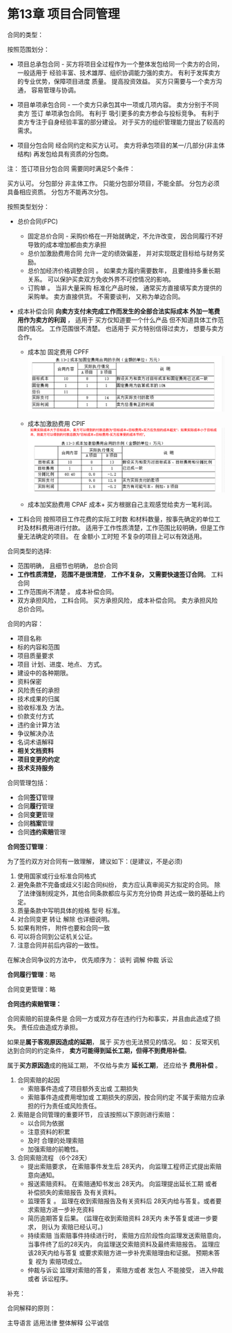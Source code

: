 # 第13章 项目合同管理

合同的类型：

按照范围划分：

- 项目总承包合同 - 买方将项目全过程作为一个整体发包给同一个卖方的合同， 一般适用于 经验丰富、技术雄厚、组织协调能力强的卖方。  有利于发挥卖方的专业优势，保障项目进度 质量。  提高投资效益。  买方只需要与一个卖方沟通， 容易管理与协调。
- 项目单项承包合同  - 一个卖方只承包其中一项或几项内容。   卖方分别于不同卖方 签订 单项承包合同。 有利于 吸引更多的卖方参会与投标竞争。  有利于卖方专注于自身经验丰富的部分建设。   对于买方的组织管理能力提出了较高的需求。

- 项目分包合同  经合同约定和买方认可。 卖方将承包项目的某一/几部分(非主体结构)  再发包给具有资质的分包商。  

注：  签订项目分包合同 需要同时满足5个条件：

买方认可。        分包部分 非主体工作。         只能分包部分项目，不能全部。    分包方必须具备相应资质。     分包方不能再次分包。

按照类型划分：

- 总价合同(FPC)

  - 固定总价合同  - 采购价格在一开始就确定，不允许改变， 因合同履行不好导致的成本增加都由卖方承担
  - 总价加激励费用合同  允许一定的绩效偏差， 并对实现既定目标给与财务奖励。
  - 总价加经济价格调整合同 。 如果卖方履约需要数年， 且要维持多重长期关系。 可以保护买卖双方免收外界不可控情况的影响。
  - 订购单  。  当非大量采购 标准化产品时候， 通常买方直接填写卖方提供的采购单。 卖方直接供货。  不需要谈判， 又称为单边合同。

- 成本补偿合同    **向卖方支付未完成工作而发生的全部合法实际成本  外加一笔费用作为卖方的利润** ， 适用于 买方仅知道要一个什么产品  但不知道具体工作范围的情况。  工作范围很不清楚。  也适用于  买方特别信得过卖方， 想要与卖方合作。

  - 成本加 固定费用  CPFF![image-20210219135110864](asserts/image-20210219135110864.png)
  - 成本加激励费用  CPIF![image-20210219135245253](asserts/image-20210219135245253.png)

  - 成本加奖励费用 CPAF    成本+ 买方根据自己主观感觉给卖方一笔利润。  

    

- 工料合同  按照项目工作花费的实际工时数 和材料数量，按事先确定的单位工时及材料费用进行付款。  适用于工作性质清楚，工作范围比较明确，但是工作量无法确定的项目。     在 金额小  工时短 不复杂的项目上可以有效适用。 

合同类型的选择:

- 范围明确，  且细节也明确， 总价合同
- **工作性质清楚， 范围不是很清楚**，  **工作不复杂， 又需要快速签订合同**。   工料合同
- 工作范围尚不清楚 。  成本补偿合同。
- 双方承担风险， 工料合同。   买方承担风险， 成本补偿合同。   卖方承担风险  总价合同。



合同的内容：

- 项目名称
- 标的内容和范围
- 项目质量要求
- 项目 计划、进度、地点、 方式。
- 建设中的各种期限。
- 资料保密
- 风险责任的承担
- 技术成果的归属
- 验收标准及 方法。  
- 价款支付方式
- 违约金计算方法
- 争议解决办法
- 名词术语解释
- **相关文档资料**
- **项目变更的约定**
- **技术支持服务**



合同管理包括：

- 合同**签订**管理
- 合同**履行**管理
- 合同**变更**管理
- 合同**档案**管理
- 合同**违约索赔**管理

**合同签订管理**：

为了签约双方对合同有一致理解， 建议如下：(是建议，不是必须)

1. 使用国家或行业标准合同格式
2. 避免条款不完备或歧义引起合同纠纷， 卖方应认真审阅买方拟定的合同。 除了法律强制规定外，其他合同条款都应与买方充分协商 并达成一致的基础上约定。
3. 质量条款中写明具体的规格 型号 标准。
4. 对合同变更 转让  解除 也详细说明。
5. 如果有附件， 附件也要和合同一致
6. 可以将合同到公证机关公证。
7. 注意合同并前后内容的一致性。

在解决合同争议的方法中， 优先顺序为：  谈判     调解  仲裁  诉讼

**合同履行管理**：略

合同变更管理：略

**合同违约索赔管理：**

合同索赔的前提条件是  合同一方或双方存在违约行为和事实，并且由此造成了损失。 责任应由造成方承担。

如果是**属于客观原因造成的延期**， 属于  买方也无法预见的情况。 如： 反常天机达到合同的约定条件， **卖方可能得到延长工期，但得不到费用补偿**。

属于**买方原因造**成的拖延工期， 不仅给与卖方 **延长工期**，  还应给予 **费用补偿**  。

1. 合同索赔的起因
   - 索赔事件造成了项目额外支出或 工期损失
   - 索赔事件造成费用增加或 工期损失的原因，按合同约定 不属于索赔方应承担的行为责任或风险责任。
2. 索赔是合同管理的重要环节， 应该按照以下原则进行索赔：
   - 以合同为依据
   - 注意资料的积累
   - 及时 合理的处理索赔
   - 加强索赔的前瞻性。
3. 合同索赔流程 （6个28天）
   - 提出索赔要求，  在索赔事件发生后  28天内， 向监理工程师正式提出索赔意向通知。
   - 报送索赔资料。  在索赔通知书发出 28天内。  向监理提出延长工期 或者 补偿损失的索赔报告 及有关资料。
   - 监理答复  。    监理在收到索赔报告及有关资料后 28天内给与答复。或者要求索赔方进一步补充资料
   - 简历逾期答复后果。 (监理在收到索赔资料 28天内 未予答复或进一步要求， 则认为 索赔已经认可。)
   - 持续索赔   当索赔事件持续进行时， 索赔方应阶段性向监理发送索赔意向， 当事件终了后的28天内， 向监理送交索赔资料及最终索赔报告。 监理应该28天内给与答复 或要求索赔方进一步补充索赔理由和证据。 预期未答复 视为 索赔项成立。
   - 仲裁与诉讼    监理对索赔的答复， 索赔方或者 发包人 不能接受， 进入仲裁 或者 诉讼程序。

补充：  

合同解释的原则：

主导语言   适用法律   整体解释   公平诚信

